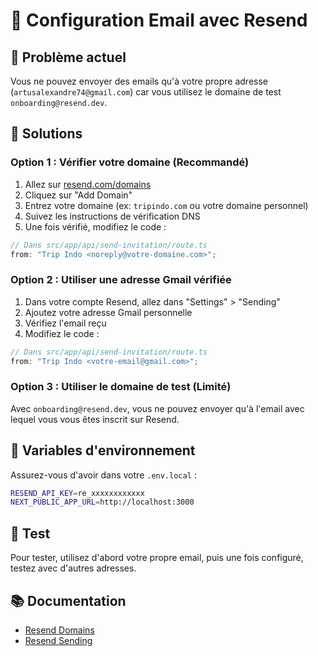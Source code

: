 # 📧 Configuration Email avec Resend

## 🚨 Problème actuel

Vous ne pouvez envoyer des emails qu'à votre propre adresse (`artusalexandre74@gmail.com`) car vous utilisez le domaine de test `onboarding@resend.dev`.

## 🔧 Solutions

### Option 1 : Vérifier votre domaine (Recommandé)

1. Allez sur [resend.com/domains](https://resend.com/domains)
2. Cliquez sur "Add Domain"
3. Entrez votre domaine (ex: `tripindo.com` ou votre domaine personnel)
4. Suivez les instructions de vérification DNS
5. Une fois vérifié, modifiez le code :

```typescript
// Dans src/app/api/send-invitation/route.ts
from: "Trip Indo <noreply@votre-domaine.com>";
```

### Option 2 : Utiliser une adresse Gmail vérifiée

1. Dans votre compte Resend, allez dans "Settings" > "Sending"
2. Ajoutez votre adresse Gmail personnelle
3. Vérifiez l'email reçu
4. Modifiez le code :

```typescript
// Dans src/app/api/send-invitation/route.ts
from: "Trip Indo <votre-email@gmail.com>";
```

### Option 3 : Utiliser le domaine de test (Limité)

Avec `onboarding@resend.dev`, vous ne pouvez envoyer qu'à l'email avec lequel vous vous êtes inscrit sur Resend.

## 📝 Variables d'environnement

Assurez-vous d'avoir dans votre `.env.local` :

```bash
RESEND_API_KEY=re_xxxxxxxxxxxx
NEXT_PUBLIC_APP_URL=http://localhost:3000
```

## 🧪 Test

Pour tester, utilisez d'abord votre propre email, puis une fois configuré, testez avec d'autres adresses.

## 📚 Documentation

- [Resend Domains](https://resend.com/docs/domains)
- [Resend Sending](https://resend.com/docs/send-with-api)
